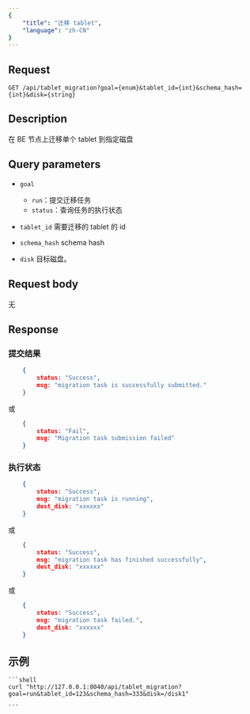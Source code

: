 ```yaml
---
{
    "title": "迁移 tablet",
    "language": "zh-CN"
}
---
```


<!-- 
Licensed to the Apache Software Foundation (ASF) under one
or more contributor license agreements.  See the NOTICE file
distributed with this work for additional information
regarding copyright ownership.  The ASF licenses this file
to you under the Apache License, Version 2.0 (the
"License"); you may not use this file except in compliance
with the License.  You may obtain a copy of the License at

  http://www.apache.org/licenses/LICENSE-2.0

Unless required by applicable law or agreed to in writing,
software distributed under the License is distributed on an
"AS IS" BASIS, WITHOUT WARRANTIES OR CONDITIONS OF ANY
KIND, either express or implied.  See the License for the
specific language governing permissions and limitations
under the License.
-->



## Request

`GET /api/tablet_migration?goal={enum}&tablet_id={int}&schema_hash={int}&disk={string}`

## Description

在 BE 节点上迁移单个 tablet 到指定磁盘

## Query parameters

* `goal`
    - `run`：提交迁移任务
    - `status`：查询任务的执行状态

* `tablet_id`
    需要迁移的 tablet 的 id

* `schema_hash`
    schema hash

* `disk`
    目标磁盘。    

## Request body

无

## Response

### 提交结果

```json
    {
        status: "Success",
        msg: "migration task is successfully submitted."
    }
```
或
```json
    {
        status: "Fail",
        msg: "Migration task submission failed"
    }
```

### 执行状态

```json
    {
        status: "Success",
        msg: "migration task is running",
        dest_disk: "xxxxxx"
    }
```

或

```json
    {
        status: "Success",
        msg: "migration task has finished successfully",
        dest_disk: "xxxxxx"
    }
```

或

```json
    {
        status: "Success",
        msg: "migration task failed.",
        dest_disk: "xxxxxx"
    }
```

## 示例


    ```shell
    curl "http://127.0.0.1:8040/api/tablet_migration?goal=run&tablet_id=123&schema_hash=333&disk=/disk1"

    ```

